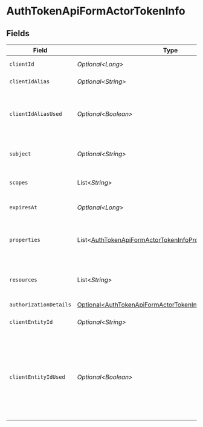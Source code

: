 # AuthTokenApiFormActorTokenInfo


## Fields

| Field                                                                                                                                          | Type                                                                                                                                           | Required                                                                                                                                       | Description                                                                                                                                    |
| ---------------------------------------------------------------------------------------------------------------------------------------------- | ---------------------------------------------------------------------------------------------------------------------------------------------- | ---------------------------------------------------------------------------------------------------------------------------------------------- | ---------------------------------------------------------------------------------------------------------------------------------------------- |
| `clientId`                                                                                                                                     | *Optional\<Long>*                                                                                                                              | :heavy_minus_sign:                                                                                                                             | The client id.                                                                                                                                 |
| `clientIdAlias`                                                                                                                                | *Optional\<String>*                                                                                                                            | :heavy_minus_sign:                                                                                                                             | The alias of the client.                                                                                                                       |
| `clientIdAliasUsed`                                                                                                                            | *Optional\<Boolean>*                                                                                                                           | :heavy_minus_sign:                                                                                                                             | Flag specifying if the alias was used to identify the client                                                                                   |
| `subject`                                                                                                                                      | *Optional\<String>*                                                                                                                            | :heavy_minus_sign:                                                                                                                             | the resource owner unique id                                                                                                                   |
| `scopes`                                                                                                                                       | List\<*String*>                                                                                                                                | :heavy_minus_sign:                                                                                                                             | The scopes granted on the token                                                                                                                |
| `expiresAt`                                                                                                                                    | *Optional\<Long>*                                                                                                                              | :heavy_minus_sign:                                                                                                                             | time which the token expires.                                                                                                                  |
| `properties`                                                                                                                                   | List\<[AuthTokenApiFormActorTokenInfoProperty](../../models/operations/AuthTokenApiFormActorTokenInfoProperty.md)>                             | :heavy_minus_sign:                                                                                                                             | Extra properties associated with the token                                                                                                     |
| `resources`                                                                                                                                    | List\<*String*>                                                                                                                                | :heavy_minus_sign:                                                                                                                             | The array of the resources of the token.                                                                                                       |
| `authorizationDetails`                                                                                                                         | [Optional\<AuthTokenApiFormActorTokenInfoAuthorizationDetails>](../../models/operations/AuthTokenApiFormActorTokenInfoAuthorizationDetails.md) | :heavy_minus_sign:                                                                                                                             | N/A                                                                                                                                            |
| `clientEntityId`                                                                                                                               | *Optional\<String>*                                                                                                                            | :heavy_minus_sign:                                                                                                                             | The entity ID of the client.<br/>                                                                                                              |
| `clientEntityIdUsed`                                                                                                                           | *Optional\<Boolean>*                                                                                                                           | :heavy_minus_sign:                                                                                                                             | Flag which indicates whether the entity ID of the client was used when the request for the access token was made.<br/>                         |